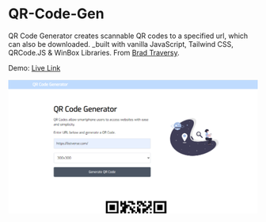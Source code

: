 # QR-Code-Gen
QR Code Generator creates scannable QR codes to a specified url, which can also be downloaded.
_built with vanilla JavaScript, Tailwind CSS, QRCode.JS & WinBox Libraries. From [Brad Traversy](https://www.youtube.com/watch?v=qNiUlml9MDk&list=LL&index=2&t=191s).

Demo: [Live Link]()

![](qr_code.png)
